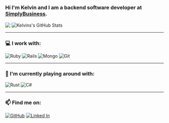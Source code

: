 ### Hi I'm Kelvin and I am a backend software developer at [SimplyBusiness](www.simplybusiness.co.uk).

<img align="center" src="https://github-readme-stats.vercel.app/api?username=kks110&count_private=true&show_icons=true&line_height=20&include_all_commits=true" /> <img align="center" src="https://github-readme-stats.vercel.app/api/top-langs/?username=kks110&langs_count=6&hide=html,PLpgSQL,JavaScript&layout=compact" alt="Kelvins's GitHub Stats" />

-----------------------

### 💻 I work with:

![Ruby](https://img.shields.io/badge/ruby-%23CC342D.svg?&style=for-the-badge&logo=ruby&logoColor=white) ![Rails](https://img.shields.io/badge/rails%20-%23CC0000.svg?&style=for-the-badge&logo=ruby-on-rails&logoColor=white) ![Mongo](https://img.shields.io/badge/MongoDB-%234ea94b.svg?&style=for-the-badge&logo=mongodb&logoColor=white) ![Git](https://img.shields.io/badge/git%20-%23F05033.svg?&style=for-the-badge&logo=git&logoColor=white)

-----------------------

### 🌱 I'm currently playing around with:

 ![Rust](https://img.shields.io/badge/rust-%23000000.svg?&style=for-the-badge&logo=rust&logoColor=white) ![C#](https://img.shields.io/badge/C%23%20-%23239120.svg?&style=for-the-badge&logo=c-sharp&logoColor=white) 

-----------------------

### 📫 Find me on:

[![GitHub](https://img.shields.io/badge/github%20-%23121011.svg?&style=for-the-badge&logo=github&logoColor=white)](https://github.com/kks110) [![Linked In](https://img.shields.io/badge/linkedin%20-%230077B5.svg?&style=for-the-badge&logo=linkedin&logoColor=white)](https://www.linkedin.com/in/kelvin-samuel-0910b92a/)
